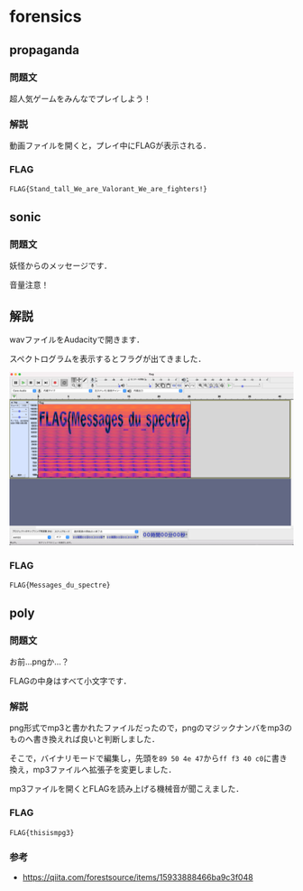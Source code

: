 # forensics

## propaganda

### 問題文

超人気ゲームをみんなでプレイしよう！

### 解説

動画ファイルを開くと，プレイ中にFLAGが表示される．

### FLAG

```
FLAG{Stand_tall_We_are_Valorant_We_are_fighters!}
```

## sonic

### 問題文

妖怪からのメッセージです．

音量注意！

## 解説

wavファイルをAudacityで開きます．

スペクトログラムを表示するとフラグが出てきました．

![image](image.png)

### FLAG

```
FLAG{Messages_du_spectre}
```

## poly

### 問題文

お前...pngか...？

FLAGの中身はすべて小文字です．

### 解説

png形式でmp3と書かれたファイルだったので，pngのマジックナンバをmp3のものへ書き換えれば良いと判断しました．

そこで，バイナリモードで編集し，先頭を`89 50 4e 47`から`ff f3 40 c0`に書き換え，mp3ファイルへ拡張子を変更しました．

mp3ファイルを開くとFLAGを読み上げる機械音が聞こえました．

### FLAG

```
FLAG{thisismpg3}
```

### 参考

- https://qiita.com/forestsource/items/15933888466ba9c3f048
